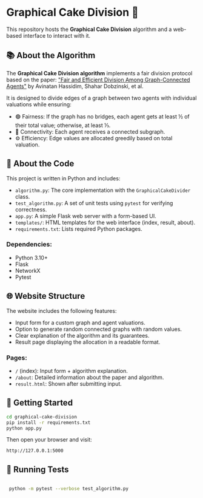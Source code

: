 
# Graphical Cake Division 🍰

This repository hosts the **Graphical Cake Division** algorithm and a web-based interface to interact with it.

## 📚 About the Algorithm

The **Graphical Cake Division algorithm** implements a fair division protocol based on the paper:
["Fair and Efficient Division Among Graph-Connected Agents"](https://arxiv.org/abs/1910.14129)
by Avinatan Hassidim, Shahar Dobzinski, et al.

It is designed to divide edges of a graph between two agents with individual valuations while ensuring:

- 🟢 Fairness: If the graph has no bridges, each agent gets at least ½ of their total value; otherwise, at least ⅓.
- 🔗 Connectivity: Each agent receives a connected subgraph.
- ⚙️ Efficiency: Edge values are allocated greedily based on total valuation.

## 🧠 About the Code

This project is written in Python and includes:

- `algorithm.py`: The core implementation with the `GraphicalCakeDivider` class.
- `test_algorithm.py`: A set of unit tests using `pytest` for verifying correctness.
- `app.py`: A simple Flask web server with a form-based UI.
- `templates/`: HTML templates for the web interface (index, result, about).
- `requirements.txt`: Lists required Python packages.

### Dependencies:

- Python 3.10+
- Flask
- NetworkX
- Pytest

## 🌐 Website Structure

The website includes the following features:

- Input form for a custom graph and agent valuations.
- Option to generate random connected graphs with random values.
- Clear explanation of the algorithm and its guarantees.
- Result page displaying the allocation in a readable format.

### Pages:

- `/` (index): Input form + algorithm explanation.
- `/about`: Detailed information about the paper and algorithm.
- `result.html`: Shown after submitting input.

## 🚀 Getting Started

```bash
cd graphical-cake-division
pip install -r requirements.txt
python app.py
```

Then open your browser and visit:

```
http://127.0.0.1:5000
```

## 🧪 Running Tests

```bash

 python -m pytest --verbose test_algorithm.py

```
